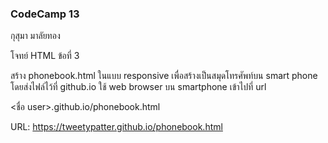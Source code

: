 ### CodeCamp 13 ###
กุสุมา มาลัยทอง

โจทย์ HTML
ข้อที่ 3

สร้าง phonebook.html ในแบบ responsive เพื่อสร้างเป็นสมุดโทรศัพท์บน smart phone โดยส่งไฟล์ไว้ที่ github.io
ใช้ web browser บน smartphone เข้าไปที่  url

<ชื่อ user>.github.io/phonebook.html

URL: https://tweetypatter.github.io/phonebook.html



